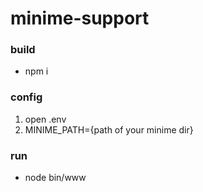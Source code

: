 # minime-support

### build

- npm i

### config

1. open .env
2. MINIME_PATH={path of your minime dir}

### run

- node bin/www
